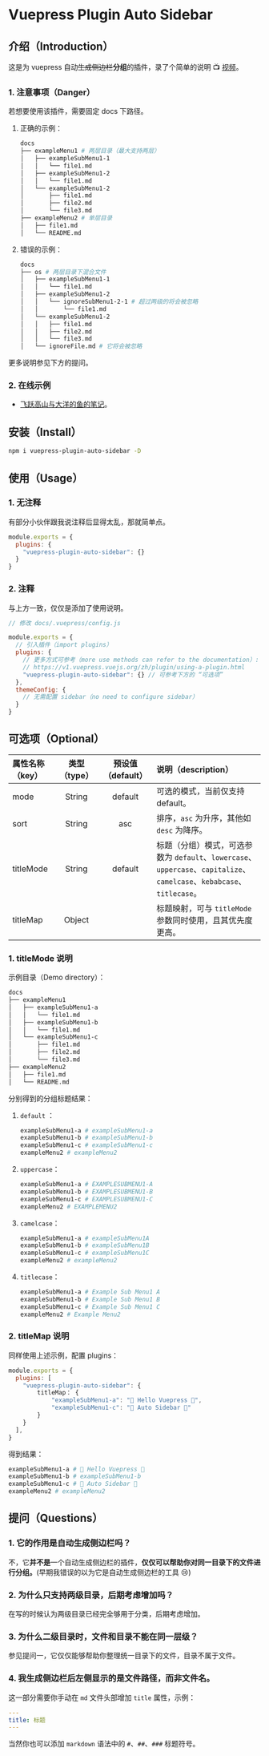 # Vuepress Plugin Auto Sidebar

## 介绍（Introduction）

这是为 vuepress 自动~~生成侧边栏~~**分组**的插件，录了个简单的说明 :tv: [视频](https://www.bilibili.com/video/av80763432/)。



### 1. 注意事项（Danger）

若想要使用该插件，需要固定 docs 下路径。

1. 正确的示例：

   ```bash
   docs
   ├── exampleMenu1 # 两层目录（最大支持两层）
   │   ├── exampleSubMenu1-1
   │   │   └── file1.md
   │   ├── exampleSubMenu1-2
   │   │   └── file1.md
   │   └── exampleSubMenu1-2
   │       ├── file1.md
   │       ├── file2.md
   │       └── file3.md
   ├── exampleMenu2 # 单层目录
   │   ├── file1.md
   │   └── README.md
   ```

2. 错误的示例：

   ```bash
   docs
   ├── os # 两层目录下混合文件
   │   ├── exampleSubMenu1-1
   │   │   └── file1.md
   │   ├── exampleSubMenu1-2
   │   │   └── ignoreSubMenu1-2-1 # 超过两级的将会被忽略
   │   │       └── file1.md
   │   └── exampleSubMenu1-2
   │   │   ├── file1.md
   │   │   ├── file2.md
   │   │   └── file3.md
   │   └── ignoreFile.md # 它将会被忽略
   ```

更多说明参见下方的提问。



### 2. 在线示例

+ [飞跃高山与大洋的鱼的笔记](https://docs.shanyuhai.top/)。





## 安装（Install）

```bash
npm i vuepress-plugin-auto-sidebar -D
```





## 使用（Usage）

### 1. 无注释

有部分小伙伴跟我说注释后显得太乱，那就简单点。

```js
module.exports = {
  plugins: {
    "vuepress-plugin-auto-sidebar": {}
  }
}
```



### 2. 注释

与上方一致，仅仅是添加了使用说明。

```js
// 修改 docs/.vuepress/config.js

module.exports = {
  // 引入插件（import plugins）
  plugins: {
    // 更多方式可参考（more use methods can refer to the documentation）:
    // https://v1.vuepress.vuejs.org/zh/plugin/using-a-plugin.html
    "vuepress-plugin-auto-sidebar": {} // 可参考下方的 “可选项”
  },
  themeConfig: {
  	// 无需配置 sidebar（no need to configure sidebar）
  }
}
```





## 可选项（Optional）

| 属性名称（key） | 类型（type） | 预设值（default） | 说明（description）                                          |
| :-------------- | :----------: | :---------------: | :----------------------------------------------------------- |
| mode            |    String    |      default      | 可选的模式，当前仅支持 default。                             |
| sort            |    String    |        asc        | 排序，`asc` 为升序，其他如 `desc` 为降序。                   |
| titleMode       |    String    |      default      | 标题（分组）模式，可选参数为 `default`、`lowercase`、`uppercase`、`capitalize`、`camelcase`、`kebabcase`、`titlecase`。 |
| titleMap        |    Object    |                   | 标题映射，可与 `titleMode` 参数同时使用，且其优先度更高。    |

### 1. titleMode 说明

示例目录（Demo directory）：

```bash
docs
├── exampleMenu1
│   ├── exampleSubMenu1-a
│   │   └── file1.md
│   ├── exampleSubMenu1-b
│   │   └── file1.md
│   └── exampleSubMenu1-c
│       ├── file1.md
│       ├── file2.md
│       └── file3.md
├── exampleMenu2
│   ├── file1.md
│   └── README.md
```

分别得到的分组标题结果：

1. `default` ：

   ```bash
   exampleSubMenu1-a # exampleSubMenu1-a
   exampleSubMenu1-b # exampleSubMenu1-b
   exampleSubMenu1-c # exampleSubMenu1-c
   exampleMenu2 # exampleMenu2
   ```

2. `uppercase`：

   ```bash
   exampleSubMenu1-a # EXAMPLESUBMENU1-A
   exampleSubMenu1-b # EXAMPLESUBMENU1-B
   exampleSubMenu1-c # EXAMPLESUBMENU1-C
   exampleMenu2 # EXAMPLEMENU2
   ```

3. `camelcase`：

   ```bash
   exampleSubMenu1-a # exampleSubMenu1A
   exampleSubMenu1-b # exampleSubMenu1B
   exampleSubMenu1-c # exampleSubMenu1C
   exampleMenu2 # exampleMenu2
   ```

4. `titlecase`：

   ```bash
   exampleSubMenu1-a # Example Sub Menu1 A
   exampleSubMenu1-b # Example Sub Menu1 B
   exampleSubMenu1-c # Example Sub Menu1 C
   exampleMenu2 # Example Menu2
   ```

### 2. titleMap 说明

同样使用上述示例，配置 plugins：

```js
module.exports = {
  plugins: [
    "vuepress-plugin-auto-sidebar": {
    	titleMap： {
    		"exampleSubMenu1-a": "🎉 Hello Vuepress 🎉",
    		"exampleSubMenu1-c": "🎉 Auto Sidebar 🎉"
    	}
    }
  ],
}
```

得到结果：

```bash
exampleSubMenu1-a # 🎉 Hello Vuepress 🎉
exampleSubMenu1-b # exampleSubMenu1-b
exampleSubMenu1-c # 🎉 Auto Sidebar 🎉
exampleMenu2 # exampleMenu2
```





## 提问（Questions）

### 1. 它的作用是自动生成侧边栏吗？

不，它**并不是**一个自动生成侧边栏的插件，**仅仅可以帮助你对同一目录下的文件进行分组。**(早期我错误的以为它是自动生成侧边栏的工具 :cry:)

### 2. 为什么只支持两级目录，后期考虑增加吗？

在写的时候认为两级目录已经完全够用于分类，后期考虑增加。

### 3. 为什么二级目录时，文件和目录不能在同一层级？

参见提问一，它仅仅能够帮助你整理统一目录下的文件，目录不属于文件。

### 4. 我生成侧边栏后左侧显示的是文件路径，而非文件名。

这一部分需要你手动在 `md` 文件头部增加 `title` 属性，示例：

```yaml
---
title: 标题
---
```

当然你也可以添加 `markdown` 语法中的 `#`、`##`、`###` 标题符号。


